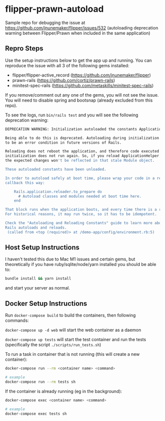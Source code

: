 # flipper-prawn-autoload

Sample repo for debugging the issue at https://github.com/jnunemaker/flipper/issues/532 (autoloading deprecation warning between Flipper/Prawn when included in the same application)

## Repro Steps

Use the setup instructions below to get the app up and running. You can reproduce the issue with all 3 of the following gems installed:

- flipper/flipper-active_record (https://github.com/jnunemaker/flipper)
- prawn-rails (https://github.com/cortiz/prawn-rails)
- minitest-spec-rails (https://github.com/metaskills/minitest-spec-rails)

If you remove/comment out any one of the gems, you will not see the issue. You will need to disable spring and bootsnap (already excluded from this repo).

To see the logs, run `bin/rails test` and you will see the following deprecation warning:

```sh
DEPRECATION WARNING: Initialization autoloaded the constants ApplicationHelper and ArticlesHelper.

Being able to do this is deprecated. Autoloading during initialization is going
to be an error condition in future versions of Rails.

Reloading does not reboot the application, and therefore code executed during
initialization does not run again. So, if you reload ApplicationHelper, for example,
the expected changes won't be reflected in that stale Module object.

These autoloaded constants have been unloaded.

In order to autoload safely at boot time, please wrap your code in a reloader
callback this way:

    Rails.application.reloader.to_prepare do
      # Autoload classes and modules needed at boot time here.
    end

That block runs when the application boots, and every time there is a reload.
For historical reasons, it may run twice, so it has to be idempotent.

Check the "Autoloading and Reloading Constants" guide to learn more about how
Rails autoloads and reloads.
 (called from <top (required)> at /demo-app/config/environment.rb:5)
 ```

## Host Setup Instructions

I haven't tested this due to Mac M1 issues and certain gems, but theoretically if you have ruby/sqlite/node/yarn installed you should be able to:

```sh
bundle install && yarn install
```

and start your server as normal.

## Docker Setup Instructions

Run `docker-compose build` to build the containers, then following commands:

`docker-compose up -d web` will start the web container as a daemon

`docker-compose up tests` will start the test container and run the tests (specifically the script `./scripts/run_tests.sh`)

To run a task in container that is not running (this will create a new container):

```sh
docker-compose run --rm <container name> <command>

# example
docker-compose run --rm tests sh
```

If the container is already running (eg in the background):

```sh
docker-compose exec <container name> <command>

# example
docker-compose exec tests sh
```
